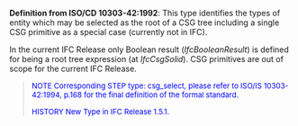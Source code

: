 ﻿**Definition from ISO/CD 10303-42:1992**: This type identifies the types of entity which may be selected as the root of a CSG tree including a single CSG primitive as a special case (currently not in IFC).

In the current IFC Release only Boolean result (_IfcBooleanResult_) is defined for being a root tree expression (at _IfcCsgSolid_). CSG primitives are out of scope for the current IFC Release.

> <font color="#0000FF" size="-1">NOTE Corresponding STEP type:
		  csg_select, please refer to ISO/IS 10303-42:1994, p.168 for the final
		  definition of the formal standard. </font>
> 
> <font color="#0000FF" size="-1">HISTORY New Type in IFC Release 1.5.1.
		  </font>
>
